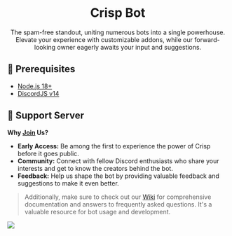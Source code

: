 <h1 align="center"> Crisp Bot </h1>
<p align="center">The spam-free standout, uniting numerous bots into a single powerhouse. Elevate your experience with customizable addons, while our forward-looking owner eagerly awaits your input and suggestions.</p>

## 🚧 Prerequisites

- [Node.js 18+](https://nodejs.org/en)
- [DiscordJS v14](https://www.npmjs.com/package/discord.js)

## 💚 Support Server

**Why [Join](https://discord.gg/F5QSprVnE7) Us?**
- **Early Access:** Be among the first to experience the power of Crisp before it goes public.
- **Community:** Connect with fellow Discord enthusiasts who share your interests and get to know the creators behind the bot.
- **Feedback:** Help us shape the bot by providing valuable feedback and suggestions to make it even better.

> Additionally, make sure to check out our [Wiki](https://github.com/eitnx1/Crisp/wiki) for comprehensive documentation and answers to frequently asked questions. It's a valuable resource for bot usage and development.

[![][discord-shield-badge]][discord-link]

[discord-link]: https://discord.gg/deletedserver
[discord-shield-badge]: https://img.shields.io/discord/1003385214246072331?color=5865F2&label=discord&labelColor=black&logo=discord&logoColor=white&style=for-the-badge

[github-shield-badge]: https://img.shields.io/github/followers/feitnx1?color=FFFFFF&label=github&labelColor=black&logo=github&logoColor=white&style=for-the-badge
